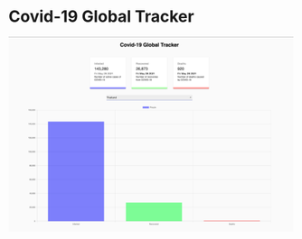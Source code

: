 <h1>Covid-19 Global Tracker</h1>

![alt text](https://github.com/atchara-y/covid-19-tracker/blob/main/src/images/sample-screen.png?raw=true)

